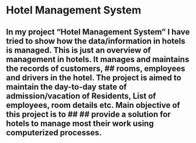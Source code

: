 # Hotel Management System
## In my project “Hotel Management System” I have tried to show how the  data/information in hotels is managed. This is just an overview of management in hotels.  It manages and maintains the records of customers, ## rooms, employees and drivers in the  hotel. The project is aimed to maintain the day-to-day state of admission/vacation of  Residents, List of employees, room details etc. Main objective of this project is to  ## ## provide a solution for hotels to manage most their work using computerized processes.
